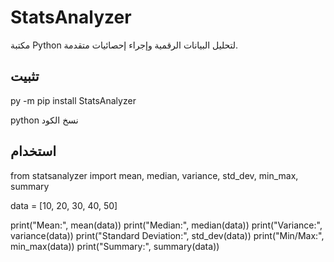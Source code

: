 # StatsAnalyzer

مكتبة Python لتحليل البيانات الرقمية وإجراء إحصائيات متقدمة.

## تثبيت

py -m pip install StatsAnalyzer

python
نسخ الكود

## استخدام

from statsanalyzer import mean, median, variance, std_dev, min_max, summary

data = [10, 20, 30, 40, 50]

print("Mean:", mean(data))
print("Median:", median(data))
print("Variance:", variance(data))
print("Standard Deviation:", std_dev(data))
print("Min/Max:", min_max(data))
print("Summary:", summary(data))